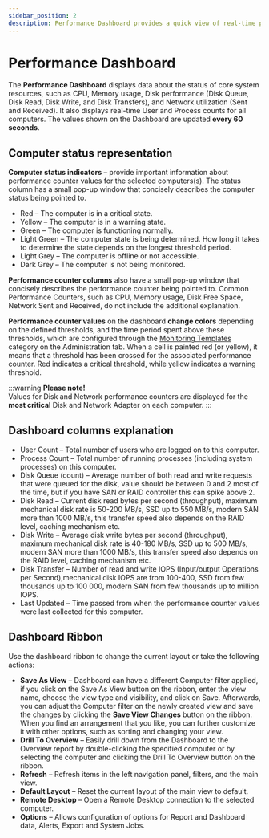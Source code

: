 ```yaml
---
sidebar_position: 2
description: Performance Dashboard provides a quick view of real-time performance values for all monitored servers.
---
```


# Performance Dashboard

The **Performance Dashboard** displays data about the status of core system resources, such as CPU, Memory usage, Disk performance \(Disk Queue, Disk Read, Disk Write, and Disk Transfers\), and Network utilization \(Sent and Received\). It also displays real-time User and Process counts for all computers. The values shown on the Dashboard are updated **every 60 seconds**.

## Computer status representation

**Computer status indicators** – provide important information about performance counter values for the selected computers\(s\). The status column has a small pop-up window that concisely describes the computer status being pointed to.

* Red – The computer is in a critical state.
* Yellow – The computer is in a warning state.
* Green – The computer is functioning normally.
* Light Green – The computer state is being determined. How long it takes to determine the state depends on the longest threshold period.
* Light Grey – The computer is offline or not accessible.
* Dark Grey – The computer is not being monitored.

**Performance counter columns** also have a small pop-up window that concisely describes the performance counter being pointed to. Common Performance Counters, such as CPU, Memory usage, Disk Free Space, Network Sent and Received, do not include the additional explanation.

**Performance counter values** on the dashboard **change colors** depending on the defined thresholds, and the time period spent above these thresholds, which are configured through the [Monitoring Templates ](../administration/monitoring-templates.md)category on the Administration tab. When a cell is painted red \(or yellow\), it means that a threshold has been crossed for the associated performance counter. Red indicates a critical threshold, while yellow indicates a warning threshold.

:::warning
**Please note!**  
Values for Disk and Network performance counters are displayed for the **most critical** Disk and Network Adapter on each computer.
:::


## Dashboard columns explanation

* User Count – Total number of users who are logged on to this computer.
* Process Count – Total number of running processes \(including system processes\) on this computer.
* Disk Queue \(count\) – Average number of both read and write requests that were queued for the disk, value should be between 0 and 2 most of the time, but if you have SAN or RAID controller this can spike above 2.
* Disk Read – Current disk read bytes per second \(throughput\), maximum mechanical disk rate is 50-200 MB/s, SSD up to 550 MB/s, modern SAN more than 1000 MB/s, this transfer speed also depends on the RAID level, caching mechanism etc.
* Disk Write – Average disk write bytes per second \(throughput\), maximum mechanical disk rate is 40-180 MB/s, SSD up to 500 MB/s, modern SAN more than 1000 MB/s, this transfer speed also depends on the RAID level, caching mechanism etc.
* Disk Transfer – Number of read and write IOPS \(Input/output Operations per Second\),mechanical disk IOPS are from 100-400, SSD from few thousands up to 100 000, modern  SAN from few thousands up to million IOPS.
* Last Updated – Time passed from when the performance counter values were last collected for this computer.

## Dashboard Ribbon

Use the dashboard ribbon to change the current layout or take the following actions:

* **Save As View** – Dashboard can have a different Computer filter applied, if you click on the Save As View button on the ribbon, enter the view name, choose the view type and visibility, and click on Save. Afterwards, you can adjust the Computer filter on the newly created view and save the changes by clicking the **Save View Changes** button on the ribbon. When you find an arrangement that you like, you can further customize it with other options, such as sorting and changing your view.
* **Drill To Overview** – Easily drill down from the Dashboard to the Overview report by double-clicking the specified computer or by selecting the computer and clicking the Drill To Overview button on the ribbon.
* **Refresh** – Refresh items in the left navigation panel, filters, and the main view.
* **Default Layout** – Reset the current layout of the main view to default.
* **Remote Desktop** – Open a Remote Desktop connection to the selected computer.
* **Options** – Allows configuration of options for Report and Dashboard data, Alerts, Export and System Jobs.

